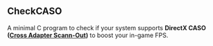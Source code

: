## CheckCASO

A minimal C program to check if your system supports **DirectX CASO ([Cross Adapter Scann-Out](https://devblogs.microsoft.com/directx/optimizing-hybrid-laptop-performance-with-cross-adapter-scan-out-caso/))** to boost your in-game FPS.
